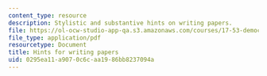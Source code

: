 ```yaml
---
content_type: resource
description: Stylistic and substantive hints on writing papers.
file: https://ol-ocw-studio-app-qa.s3.amazonaws.com/courses/17-53-democratization-in-asia-africa-and-latin-america-fall-2001/0295ea11a9070c6caa1986bb8237094a_hintsforwritingpapers.pdf
file_type: application/pdf
resourcetype: Document
title: Hints for writing papers
uid: 0295ea11-a907-0c6c-aa19-86bb8237094a
---
```

